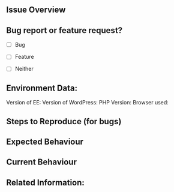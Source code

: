 
<!--
BEFORE POSTING YOUR ISSUE:
- These comments won't show up when you submit the issue.
- Please ensure that what you are reporting is specific to this project.
- Try to add as much detail as possible. Be specific!
- Make sure you read the README.md for the project regarding posting issues.
- Search this repository for issues and pull requests and whether it has been fixed or reported already.
- Ensure you are using the latest code before reporting bugs (unless you are reporting an issue disovered in a branch).
- Disable all plugins and switch to a default theme to ensure its not a plugin/theme conflict issue.
- To report a security issue, please visit this page: https://eventespresso.com/report-a-security-vulnerability/
-->

## Issue Overview
<!-- Describe what this issue is about. -->



## Bug report or feature request?

* [ ] Bug
* [ ] Feature
* [ ] Neither


## Environment Data:

Version of EE: <!-- Can be a branch name or the version of EE the issue happened in. -->
Version of WordPress:
PHP Version:  <!-- if known, add your php version here -->
Browser used:  <!-- also include your browser version if possible -->


## Steps to Reproduce (for bugs)
<!-- If possible provide any links to a live example, or an unambiguous set of steps to reproduce this bug -->
<!-- Feel free to include code to reproduce if relevant. -->


## Expected Behaviour
<!-- If you're describing a bug, tell us what should happen -->
<!-- If you're describing a feature/enhancement, explain the difference from current behaviour -->


## Current Behaviour
<!-- If describing a bug, what is the current behaviour and how does it differ from expected behaviour? -->
<!-- If describing a feature, describe what the current behaviour is in the part of the application that you want your feature suggestion to improve on. -->


## Related Information:
<!-- 
- If you were directed to create an issue here by the EE support team, you can include the link to your original EE support forum thread.
- You can also include any other links you think may be useful (related issues and/or Pull Requests)
- Any screenshots or screencasts that help illustrate what you are describing is always useful.
-->